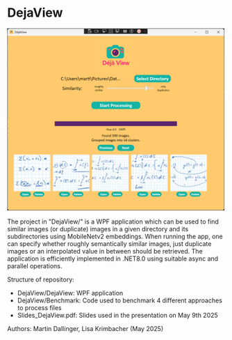 # DejaView

<img src="usage-example.png" alt="DejaView Screenshot" width="500">

The project in "DejaView/" is a WPF application which can be used to find similar images (or duplicate) images in a given directory and its subdirectories using MobileNetv2 embeddings. When running the app, one can specify whether roughly semantically similar images, just duplicate images or an interpolated value in between should be retrieved. The application is efficiently implemented in .NET8.0 using suitable async and parallel operations.

Structure of repository:
- DejaView/DejaView: WPF application
- DejaView/Benchmark: Code used to benchmark 4 different approaches to process files
- Slides_DejaView.pdf: Slides used in the presentation on May 9th 2025

Authors: Martin Dallinger, Lisa Krimbacher
(May 2025)

